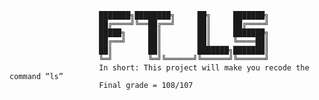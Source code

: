                         ███████╗████████╗     ██╗     ███████╗
                        ██╔════╝╚══██╔══╝     ██║     ██╔════╝
                        █████╗     ██║        ██║     ███████╗
                        ██╔══╝     ██║        ██║     ╚════██║
                        ██║        ██║        ███████╗███████║
                        ╚═╝        ╚═╝╚══════╝╚══════╝╚══════╝
						In short: This project will make you recode the command “ls”
						Final grade = 108/107

